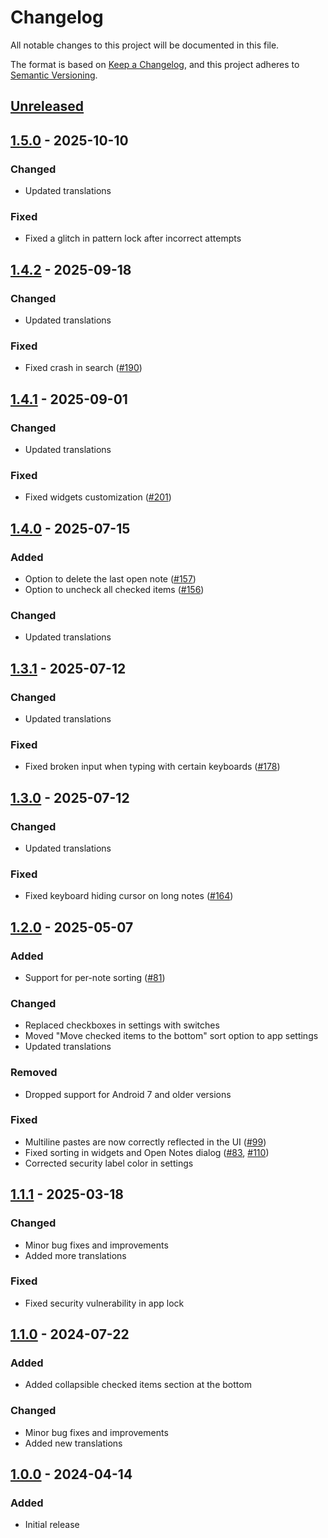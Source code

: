 # Changelog
All notable changes to this project will be documented in this file.

The format is based on [Keep a Changelog](https://keepachangelog.com/en/1.1.0/),
and this project adheres to [Semantic Versioning](https://semver.org/spec/v2.0.0.html).

## [Unreleased]

## [1.5.0] - 2025-10-10
### Changed
- Updated translations

### Fixed
- Fixed a glitch in pattern lock after incorrect attempts

## [1.4.2] - 2025-09-18
### Changed
- Updated translations

### Fixed
- Fixed crash in search ([#190])

## [1.4.1] - 2025-09-01
### Changed
- Updated translations

### Fixed
- Fixed widgets customization ([#201])

## [1.4.0] - 2025-07-15
### Added
- Option to delete the last open note ([#157])
- Option to uncheck all checked items ([#156])

### Changed
- Updated translations

## [1.3.1] - 2025-07-12
### Changed
- Updated translations

### Fixed
- Fixed broken input when typing with certain keyboards ([#178])

## [1.3.0] - 2025-07-12
### Changed
- Updated translations

### Fixed
- Fixed keyboard hiding cursor on long notes ([#164])

## [1.2.0] - 2025-05-07
### Added
- Support for per-note sorting ([#81])

### Changed
- Replaced checkboxes in settings with switches
- Moved "Move checked items to the bottom" sort option to app settings
- Updated translations

### Removed
- Dropped support for Android 7 and older versions

### Fixed
- Multiline pastes are now correctly reflected in the UI ([#99])
- Fixed sorting in widgets and Open Notes dialog ([#83], [#110])
- Corrected security label color in settings

## [1.1.1] - 2025-03-18
### Changed
- Minor bug fixes and improvements
- Added more translations

### Fixed
- Fixed security vulnerability in app lock

## [1.1.0] - 2024-07-22
### Added
- Added collapsible checked items section at the bottom

### Changed
- Minor bug fixes and improvements
- Added new translations

## [1.0.0] - 2024-04-14
### Added
- Initial release

[#81]: https://github.com/FossifyOrg/Notes/issues/81
[#83]: https://github.com/FossifyOrg/Notes/issues/83
[#99]: https://github.com/FossifyOrg/Notes/issues/99
[#110]: https://github.com/FossifyOrg/Notes/issues/110
[#156]: https://github.com/FossifyOrg/Notes/issues/156
[#157]: https://github.com/FossifyOrg/Notes/issues/157
[#164]: https://github.com/FossifyOrg/Notes/issues/164
[#178]: https://github.com/FossifyOrg/Notes/issues/178
[#190]: https://github.com/FossifyOrg/Notes/issues/190
[#201]: https://github.com/FossifyOrg/Notes/issues/201

[Unreleased]: https://github.com/FossifyOrg/Notes/compare/1.5.0...HEAD
[1.5.0]: https://github.com/FossifyOrg/Notes/compare/1.4.2...1.5.0
[1.4.2]: https://github.com/FossifyOrg/Notes/compare/1.4.1...1.4.2
[1.4.1]: https://github.com/FossifyOrg/Notes/compare/1.4.0...1.4.1
[1.4.0]: https://github.com/FossifyOrg/Notes/compare/1.3.1...1.4.0
[1.3.1]: https://github.com/FossifyOrg/Notes/compare/1.3.0...1.3.1
[1.3.0]: https://github.com/FossifyOrg/Notes/compare/1.2.0...1.3.0
[1.2.0]: https://github.com/FossifyOrg/Notes/compare/1.1.1...1.2.0
[1.1.1]: https://github.com/FossifyOrg/Notes/compare/1.1.0...1.1.1
[1.1.0]: https://github.com/FossifyOrg/Notes/compare/1.0.0...1.1.0
[1.0.0]: https://github.com/FossifyOrg/Notes/releases/tag/1.0.0
